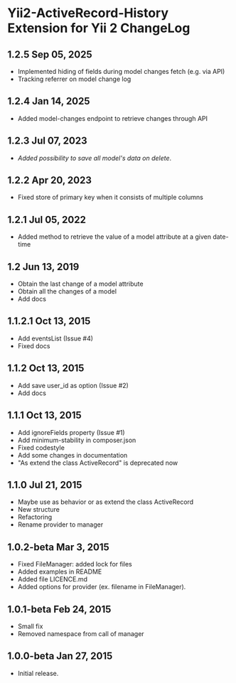 Yii2-ActiveRecord-History Extension for Yii 2 ChangeLog
==============================================

1.2.5 Sep 05, 2025
-------------------------

- Implemented hiding of fields during model changes fetch (e.g. via API)
- Tracking referrer on model change log

1.2.4 Jan 14, 2025
-------------------------

- Added model-changes endpoint to retrieve changes through API

1.2.3 Jul 07, 2023
-------------------------

- _Added possibility to save all model's data on delete_.

1.2.2 Apr 20, 2023
-------------------------

- Fixed store of primary key when it consists of multiple columns

1.2.1 Jul 05, 2022
-------------------------

- Added method to retrieve the value of a model attribute at a given date-time

1.2 Jun 13, 2019
-------------------------

- Obtain the last change of a model attribute
- Obtain all the changes of a model
- Add docs

1.1.2.1 Oct 13, 2015
-------------------------

- Add eventsList (Issue #4)
- Fixed docs

1.1.2 Oct 13, 2015
-------------------------

- Add save user_id as option (Issue #2)
- Add docs

1.1.1 Oct 13, 2015
-------------------------

- Add ignoreFields property (Issue #1)
- Add minimum-stability in composer.json
- Fixed codestyle
- Add some changes in documentation
- "As extend the class ActiveRecord" is deprecated now

1.1.0 Jul 21, 2015
-------------------------

- Maybe use as behavior or as extend the class ActiveRecord
- New structure
- Refactoring
- Rename provider to manager


1.0.2-beta Mar 3, 2015
-------------------------

- Fixed FileManager: added lock for files
- Added examples in README
- Added file LICENCE.md
- Added options for provider (ex. filename in FileManager).



1.0.1-beta Feb 24, 2015
-------------------------

- Small fix
- Removed namespace from call of manager

1.0.0-beta Jan 27, 2015
-------------------------

- Initial release.
